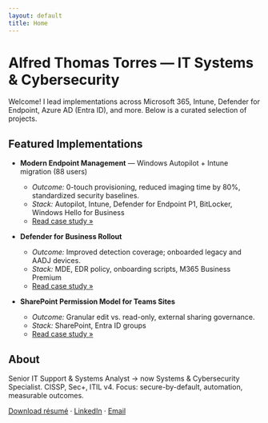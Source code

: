```yaml
---
layout: default
title: Home
---
```


# Alfred Thomas Torres — IT Systems & Cybersecurity

Welcome! I lead implementations across Microsoft 365, Intune, Defender for Endpoint, Azure AD (Entra ID), and more. Below is a curated selection of projects.

## Featured Implementations
- **Modern Endpoint Management** — Windows Autopilot + Intune migration (88 users)
  - *Outcome:* 0-touch provisioning, reduced imaging time by 80%, standardized security baselines.
  - *Stack:* Autopilot, Intune, Defender for Endpoint P1, BitLocker, Windows Hello for Business
  - [Read case study »](/projects/intune-autopilot.html)

- **Defender for Business Rollout**
  - *Outcome:* Improved detection coverage; onboarded legacy and AADJ devices.
  - *Stack:* MDE, EDR policy, onboarding scripts, M365 Business Premium
  - [Read case study »](/projects/mde-rollout.html)

- **SharePoint Permission Model for Teams Sites**
  - *Outcome:* Granular edit vs. read-only, external sharing governance.
  - *Stack:* SharePoint, Entra ID groups
  - [Read case study »](/projects/sharepoint-governance.html)

## About
Senior IT Support & Systems Analyst → now Systems & Cybersecurity Specialist. CISSP, Sec+, ITIL v4. Focus: secure-by-default, automation, measurable outcomes.

[Download résumé](#) · [LinkedIn](#) · [Email](#)
